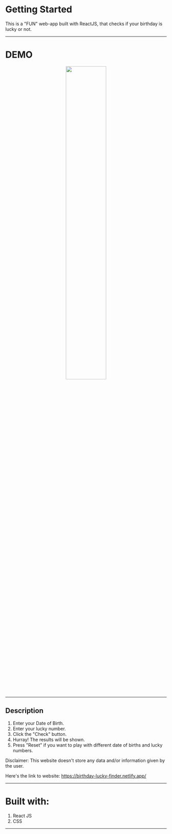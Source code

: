# Getting Started

This is a "FUN" web-app built with ReactJS, that checks if your birthday is lucky or not. 

---

# DEMO 

<p align="center" width="100%">
    <img width="50%" src="demo.gif"> 
</p>

---

## Description 

1. Enter your Date of Birth.
2. Enter your lucky number.
3. Click the "Check" button. 
4. Hurray! The results will be shown.
5. Press "Reset" if you want to play with different date of births and lucky numbers.

Disclaimer: This website doesn't store any data and/or information given by the user. 

Here's the link to website:
https://birthday-lucky-finder.netlify.app/

---

# Built with:

1. React JS 
2. CSS

****
